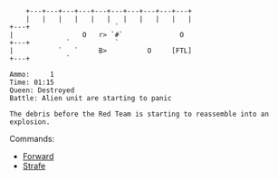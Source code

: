 
```
    +---+---+---+---+---+---+---+---+---+---+
    |   |   |   |   |   |   |   |   |   |   |
+---+                     `
|                 O   r> `#`              O
+---+         `           `
|           `   `     B>          O     [FTL]
+---+         `
```

```
Ammo:     1
Time: 01:15
Queen: Destroyed
Battle: Alien unit are starting to panic

The debris before the Red Team is starting to reassemble into an explosion.
```


Commands:
- [Forward](./SPACE-5-X-B.md)
- [Strafe](./SPACE-5-X-A.md)


